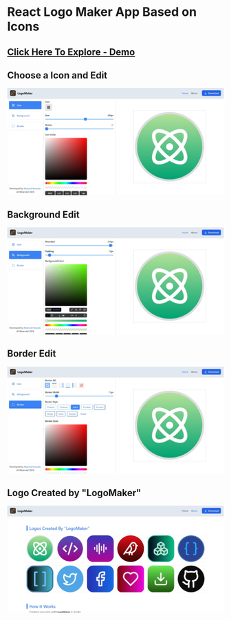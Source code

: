 # React Logo Maker App Based on Icons

## [Click Here To Explore - Demo](https://loogoomaker.vercel.app/)

## Choose a Icon and Edit

![Screenshot](./src/assets/images/screenshot-1.jpeg)

## Background Edit

![Screenshot](./src/assets/images/screenshot-2.jpeg)

## Border Edit

![Screenshot](./src/assets/images/screenshot-3.jpeg)

## Logo Created by "LogoMaker"

![Screenshot](./src/assets/images/screenshot-4.jpeg)
